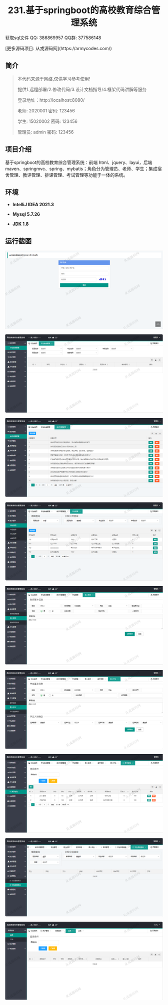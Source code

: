 <p><h1 align="center">231.基于springboot的高校教育综合管理系统</h1></p>

<p> 获取sql文件 QQ: 386869957 QQ群: 377586148 </p>
<p> [更多源码项目: 从戎源码网](https://armycodes.com/) </p>

## 简介

> 本代码来源于网络,仅供学习参考使用!
>
> 提供1.远程部署/2.修改代码/3.设计文档指导/4.框架代码讲解等服务
> 
> 登录地址：http://localhost:8080/
>
> 老师: 2020001   密码: 123456
> 
> 学生: 15020002   密码: 123456
>
> 管理员: admin   密码: 123456
>

## 项目介绍
基于springboot的高校教育综合管理系统：前端 html、jquery、layui，后端 maven、springmvc、spring、mybatis；角色分为管理员、老师、学生；集成宿舍管理、教评管理、排课管理、考试管理等功能于一体的系统。

## 环境

- <b>IntelliJ IDEA 2021.3</b>

- <b>Mysql 5.7.26</b>

- <b>JDK 1.8</b>

## 运行截图
![](screenshot/1.png)

![](screenshot/2.png)

![](screenshot/3.png)

![](screenshot/4.png)

![](screenshot/5.png)

![](screenshot/6.png)

![](screenshot/7.png)

![](screenshot/8.png)

![](screenshot/9.png)